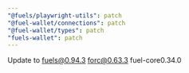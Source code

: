 ```yaml
---
"@fuels/playwright-utils": patch
"@fuel-wallet/connections": patch
"@fuel-wallet/types": patch
"fuels-wallet": patch
---
```


Update to fuels@0.94.3 forc@0.63.3 fuel-core0.34.0
